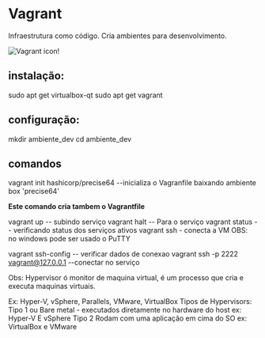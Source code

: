 # Vagrant 

Infraestrutura como código.
Cria ambientes para desenvolvimento.

![Vagrant icon!](/assets/images/vagrant.jpg "Vagrant")

## instalação:
sudo apt get virtualbox-qt
sudo apt get vagrant

## configuração:
mkdir ambiente_dev
cd ambiente_dev

## comandos
vagrant init hashicorp/precise64 --inicializa o Vagranfile baixando ambiente box 'precise64'

**Este comando cria tambem o Vagrantfile**

vagrant up -- subindo serviço
vagrant halt -- Para o serviço
vagrant status -- verificando status dos serviços ativos
vagrant ssh - conecta a VM
OBS: no windows pode ser usado o PuTTY

vagrant ssh-config -- verificar dados de conexao
vagrant ssh -p 2222 vagrant@127.0.0.1 --conectar no serviço

Obs: Hypervisor ó monitor de maquina virtual, é um processo que cria e executa maquinas virtuais.

Ex: Hyper-V, vSphere, Parallels, VMware, VirtualBox
Tipos de Hypervisors:
Tipo 1 ou Bare metal - executados diretamente no hardware do host ex: Hyper-V E vSphere
Tipo 2 Rodam com uma aplicação em cima do SO ex: VirtualBox e VMware
